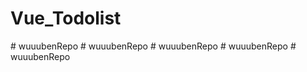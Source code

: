 # Vue_Todolist
#   w u u u b e n R e p o  
 #   w u u u b e n R e p o  
 #   w u u u b e n R e p o  
 #   w u u u b e n R e p o  
 #   w u u u b e n R e p o  
 